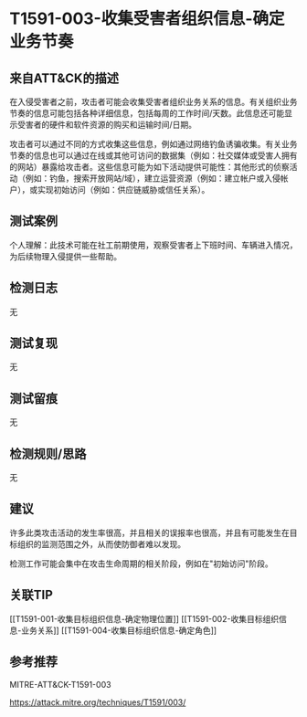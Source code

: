 # T1591-003-收集受害者组织信息-确定业务节奏

## 来自ATT&CK的描述

在入侵受害者之前，攻击者可能会收集受害者组织业务关系的信息。有关组织业务节奏的信息可能包括各种详细信息，包括每周的工作时间/天数。此信息还可能显示受害者的硬件和软件资源的购买和运输时间/日期。

攻击者可以通过不同的方式收集这些信息，例如通过网络钓鱼诱骗收集。有关业务节奏的信息也可以通过在线或其他可访问的数据集（例如：社交媒体或受害人拥有的网站）暴露给攻击者。这些信息可能为如下活动提供可能性：其他形式的侦察活动（例如：钓鱼，搜索开放网站/域），建立运营资源（例如：建立帐户或入侵帐户），或实现初始访问（例如：供应链威胁或信任关系）。

## 测试案例

个人理解：此技术可能在社工前期使用，观察受害者上下班时间、车辆进入情况，为后续物理入侵提供一些帮助。

## 检测日志

无

## 测试复现

无

## 测试留痕

无

## 检测规则/思路

无

## 建议

许多此类攻击活动的发生率很高，并且相关的误报率也很高，并且有可能发生在目标组织的监测范围之外，从而使防御者难以发现。

检测工作可能会集中在攻击生命周期的相关阶段，例如在"初始访问"阶段。

## 关联TIP

[[T1591-001-收集目标组织信息-确定物理位置]]
[[T1591-002-收集目标组织信息-业务关系]]
[[T1591-004-收集目标组织信息-确定角色]]

## 参考推荐

MITRE-ATT&CK-T1591-003

<https://attack.mitre.org/techniques/T1591/003/>
